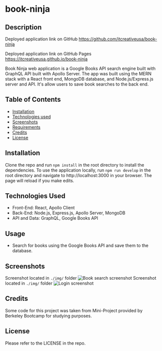 # book-ninja

## Description

Deployed application link on GitHub
https://github.com/itcreativeusa/book-ninja

Deployed application link on GitHub Pages
https://itcreativeusa.github.io/book-ninja

Book Ninja web application is a Google Books API search engine built with GraphQL API built with Apollo Server. The app was built using the MERN stack with a React front end, MongoDB database, and Node.js/Express.js server and API. It's allow users to save book searches to the back end.

## Table of Contents

- [Installation](#installation)
- [Technologies used](#technologies-used)
- [Screenshots](#screenshots)
- [Requirements](#requirements)
- [Credits](#credits)
- [License](#license)

## Installation

Clone the repo and run `npm install` in the root directory to install the dependencies. To use the application locally, run `npm run develop` in the root directory and navigate to http://localhost:3000 in your browser. The page will reload if you make edits.

## Technologies Used

- Front-End: React, Apollo Client
- Back-End: Node.js, Express.js, Apollo Server, MongoDB
- API and Data: GraphQL, Google Books API

## Usage

- Search for books using the Google Books API and save them to the database.

## Screenshots

Screenshot located in `./img/` folder
![Book search screenshot](./img/screenshot-1.png)
Screenshot located in `./img/` folder
![Login screenshot](./img/screenshot-2.png)

## Credits

Some code for this project was taken from Mini-Project provided by Berkeley Bootcamp for studying purposes.

## License

Please refer to the LICENSE in the repo.
